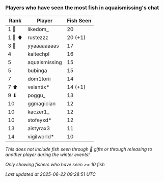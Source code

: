 ### Players who have seen the most fish in aquaismissing's chat
| Rank | Player | Fish Seen |
|------|--------|-----------|
| 1 🥇  | likedom_  | 20 |
| 1 🥇 ⬆ | rustezzz  | 20 (+1) |
| 3 🥉  | yyaaaaaaaas  | 17 |
| 4  | kaitechpl  | 16 |
| 5  | aquaismissing  | 15 |
| 5  | bubinga  | 15 |
| 7  | dom1torii  | 14 |
| 7 ⬆ | velantix*  | 14 (+1) |
| 9 ⬇ | poggu_  | 13 |
| 10  | ggmagician  | 12 |
| 10  | kaczer1_  | 12 |
| 10  | stofeyxd*  | 12 |
| 13  | aistyrax3  | 11 |
| 14  | vigilworld*  | 10 |

_This does not include fish seen through 🎁 gifts or through releasing to another player during the winter events!_

_Only showing fishers who have seen >= 10 fish_

_Last updated at 2025-06-22 09:28:51 UTC_